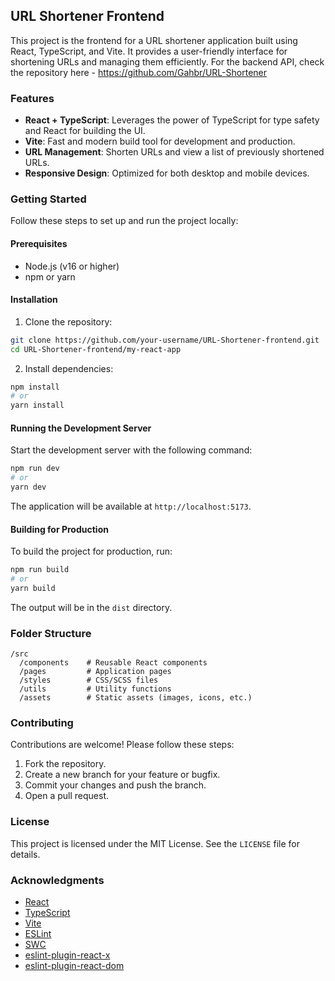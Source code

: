 
## URL Shortener Frontend

This project is the frontend for a URL shortener application built using React, TypeScript, and Vite. It provides a user-friendly interface for shortening URLs and managing them efficiently. For the backend API, check the repository here - https://github.com/Gahbr/URL-Shortener

### Features

- **React + TypeScript**: Leverages the power of TypeScript for type safety and React for building the UI.
- **Vite**: Fast and modern build tool for development and production.
- **URL Management**: Shorten URLs and view a list of previously shortened URLs.
- **Responsive Design**: Optimized for both desktop and mobile devices.

### Getting Started

Follow these steps to set up and run the project locally:

#### Prerequisites

- Node.js (v16 or higher)
- npm or yarn

#### Installation

1. Clone the repository:
  ```bash
  git clone https://github.com/your-username/URL-Shortener-frontend.git
  cd URL-Shortener-frontend/my-react-app
  ```

2. Install dependencies:
  ```bash
  npm install
  # or
  yarn install
  ```

#### Running the Development Server

Start the development server with the following command:

```bash
npm run dev
# or
yarn dev
```

The application will be available at `http://localhost:5173`.

#### Building for Production

To build the project for production, run:

```bash
npm run build
# or
yarn build
```

The output will be in the `dist` directory.

### Folder Structure

```
/src
  /components    # Reusable React components
  /pages         # Application pages
  /styles        # CSS/SCSS files
  /utils         # Utility functions
  /assets        # Static assets (images, icons, etc.)
```

### Contributing

Contributions are welcome! Please follow these steps:

1. Fork the repository.
2. Create a new branch for your feature or bugfix.
3. Commit your changes and push the branch.
4. Open a pull request.

### License

This project is licensed under the MIT License. See the `LICENSE` file for details.

### Acknowledgments

- [React](https://reactjs.org/)
- [TypeScript](https://www.typescriptlang.org/)
- [Vite](https://vitejs.dev/)
- [ESLint](https://eslint.org/)
- [SWC](https://swc.rs/)
- [eslint-plugin-react-x](https://github.com/Rel1cx/eslint-react/tree/main/packages/plugins/eslint-plugin-react-x)
- [eslint-plugin-react-dom](https://github.com/Rel1cx/eslint-react/tree/main/packages/plugins/eslint-plugin-react-dom)